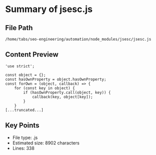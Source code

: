 # Summary of jsesc.js
  
## File Path
`/home/tabs/seo-engineering/automation/node_modules/jsesc/jsesc.js`

## Content Preview
```
'use strict';

const object = {};
const hasOwnProperty = object.hasOwnProperty;
const forOwn = (object, callback) => {
	for (const key in object) {
		if (hasOwnProperty.call(object, key)) {
			callback(key, object[key]);
		}
	}
[...truncated...]
```

## Key Points
- File type: .js
- Estimated size: 8902 characters
- Lines: 338
